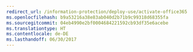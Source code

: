 ```yaml
---
redirect_url: /information-protection/deploy-use/activate-office365
ms.openlocfilehash: b9a53216a38e83ab040d2b71b9c99318d68355fa
ms.sourcegitcommit: 04eb4990e2bf0004684221592cb93df35e6acebe
ms.translationtype: HT
ms.contentlocale: de-DE
ms.lasthandoff: 06/30/2017
---
```

